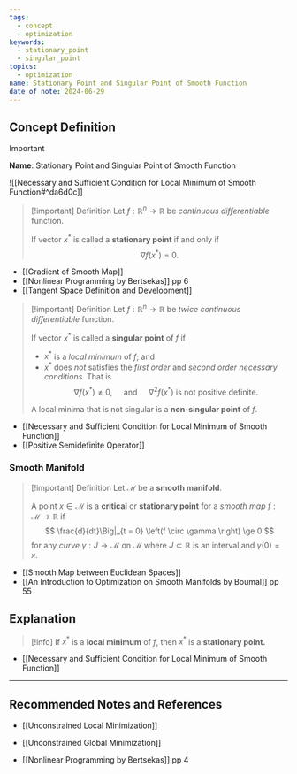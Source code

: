 ```yaml
---
tags:
  - concept
  - optimization
keywords:
  - stationary_point
  - singular_point
topics:
  - optimization
name: Stationary Point and Singular Point of Smooth Function
date of note: 2024-06-29
---
```


## Concept Definition

>[!important]
>**Name**: Stationary Point and Singular Point of Smooth Function

![[Necessary and Sufficient Condition for Local Minimum of Smooth Function#^da6d0c]]

>[!important] Definition
>Let $f: \mathbb{R}^n \to \mathbb{R}$ be *continuous differentiable* function.
>
>If vector $x^{*}$ is called a **stationary point** if and only if 
>$$
>\nabla f(x^{*}) = 0.
>$$ 

- [[Gradient of Smooth Map]]
- [[Nonlinear Programming by Bertsekas]] pp 6
- [[Tangent Space Definition and Development]]

>[!important] Definition
>Let $f: \mathbb{R}^n \to \mathbb{R}$ be *twice continuous differentiable* function.
>
>If vector $x^{*}$ is called a **singular point** of $f$ if 
>- $x^{*}$ is a *local minimum* of $f$; and 
>- $x^{*}$  does *not* satisfies the *first order* and *second order necessary conditions*. That is
>$$
>\nabla f(x^{*}) \neq 0, \quad \text{ and } \quad \nabla^2 f(x^{*}) \text{ is not positive definite.}
>$$ 
>
>A local minima that is not singular is a **non-singular point** of $f$.

- [[Necessary and Sufficient Condition for Local Minimum of Smooth Function]]
- [[Positive Semidefinite Operator]]

### Smooth Manifold

>[!important] Definition
>Let $\mathcal{M}$ be a **smooth manifold**.
>
>A point $x\in \mathcal{M}$ is a **critical** or **stationary point** for a *smooth map* $f: \mathcal{M} \to \mathbb{R}$ if
>$$
> \frac{d}{dt}\Big|_{t = 0} \left(f \circ \gamma \right) \ge 0
>$$
>for any *curve*  $\gamma: J \to \mathcal{M}$ on $\mathcal{M}$ where $J \subset \mathbb{R}$ is an interval and $\gamma(0) = x.$


- [[Smooth Map between Euclidean Spaces]]
- [[An Introduction to Optimization on Smooth Manifolds by Boumal]] pp 55

## Explanation

>[!info]
>If $x^{*}$ is a **local minimum** of $f$, then $x^{*}$ is a **stationary point.**

- [[Necessary and Sufficient Condition for Local Minimum of Smooth Function]]


-----------
##  Recommended Notes and References


- [[Unconstrained Local Minimization]]
- [[Unconstrained Global Minimization]]

- [[Nonlinear Programming by Bertsekas]] pp 4